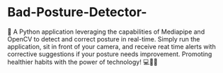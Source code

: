 # Bad-Posture-Detector-
🌟 A Python application leveraging the capabilities of Mediapipe and OpenCV to detect and correct posture in real-time. Simply run the application, sit in front of your camera, and receive reat time alerts with corrective suggestions if your posture needs improvement. Promoting healthier habits with the power of technology! 💻🧘‍♂️
